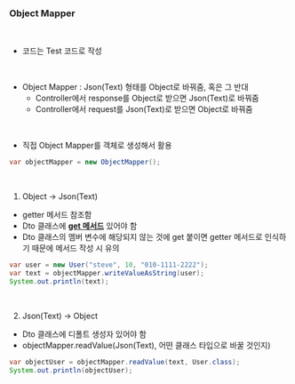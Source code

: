 <h3>Object Mapper</h3>

<br>

* 코드는 Test 코드로 작성

<br>

* Object Mapper : Json(Text) 형태를 Object로 바꿔줌, 혹은 그 반대
    * Controller에서 response를 Object로 받으면 Json(Text)로 바꿔줌
    * Controller에서 request를 Json(Text)로 받으면 Object로 바꿔줌

<br>

* 직접 Object Mapper를 객체로 생성해서 활용
```java
var objectMapper = new ObjectMapper();
```

<br>

1) Object -> Json(Text)

- getter 메서드 참조함
- Dto 클래스에 <b><u>get 메서드</u></b> 있어야 함
- Dto 클래스의 멤버 변수에 해당되지 않는 것에 get 붙이면 getter 메서드로 인식하기 때문에 메서드 작성 시 유의

```java
var user = new User("steve", 10, "010-1111-2222");
var text = objectMapper.writeValueAsString(user);
System.out.println(text);
```
    
<br>

2) Json(Text) -> Object

- Dto 클래스에 디폴트 생성자 있어야 함
- objectMapper.readValue(Json(Text), 어떤 클래스 타입으로 바꿀 것인지)
    
```java
var objectUser = objectMapper.readValue(text, User.class);
System.out.println(objectUser);
```

<br>